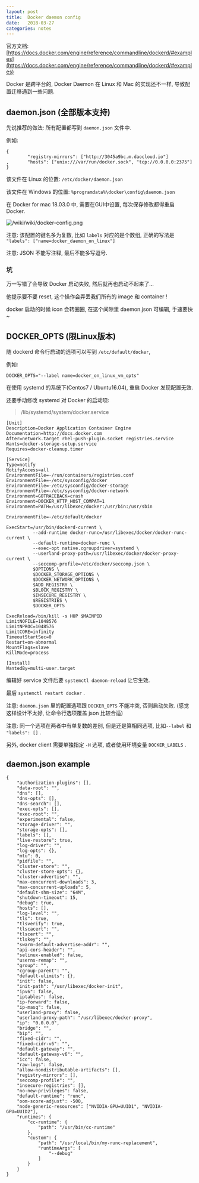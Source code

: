 ```yaml
---
layout: post
title:  Docker daemon config
date:   2018-03-27
categories: notes
---
```


官方文档: [https://docs.docker.com/engine/reference/commandline/dockerd/#examples](https://docs.docker.com/engine/reference/commandline/dockerd/#examples)

Docker 是跨平台的, Docker Daemon 在 Linux 和 Mac 的实现还不一样, 导致配置迁移遇到一些问题.

## daemon.json (全部版本支持)

先说推荐的做法: 所有配置都写到 `daemon.json` 文件中.

例如:

```
{
        "registry-mirrors": ["http://3045a9bc.m.daocloud.io"]
,       "hosts": ["unix:///var/run/docker.sock", "tcp://0.0.0.0:2375"]
}
```

该文件在 Linux 的位置: `/etc/docker/daemon.json`

该文件在 Windows 的位置: `%programdata%\docker\config\daemon.json`

在 Docker for mac 18.03.0 中, 需要在GUI中设置, 每次保存修改都得重启 Docker.

![/wiki/wiki/docker-config.png](/wiki/wiki/docker-config.png)

注意: 该配置的键名多为复数, 比如 `labels` 对应的是个数组, 正确的写法是 `"labels": ["name=docker_daemon_on_linux"]`

注意: JSON 不能写注释, 最后不能多写逗号.

### 坑

万一写错了会导致 Docker 启动失败, 然后就再也启动不起来了...

他提示要不要 reset, 这个操作会弄丢我们所有的 image 和 container !

docker 启动的时候 icon 会转圈圈, 在这个间隙里 daemon.json 可编辑, 手速要快~


## DOCKER_OPTS (限Linux版本)


随 dockerd 命令行启动的选项可以写到 `/etc/default/docker`,

例如:

```
DOCKER_OPTS="--label name=docker_on_linux_vm_opts"
```

在使用 systemd 的系统下(Centos7 / Ubuntu16.04), 重启 Docker 发现配置无效.

还要手动修改 systemd 对 Docker 的启动项:

> /lib/systemd/system/docker.service

```
[Unit]
Description=Docker Application Container Engine
Documentation=http://docs.docker.com
After=network.target rhel-push-plugin.socket registries.service
Wants=docker-storage-setup.service
Requires=docker-cleanup.timer

[Service]
Type=notify
NotifyAccess=all
EnvironmentFile=-/run/containers/registries.conf
EnvironmentFile=-/etc/sysconfig/docker
EnvironmentFile=-/etc/sysconfig/docker-storage
EnvironmentFile=-/etc/sysconfig/docker-network
Environment=GOTRACEBACK=crash
Environment=DOCKER_HTTP_HOST_COMPAT=1
Environment=PATH=/usr/libexec/docker:/usr/bin:/usr/sbin

EnvironmentFile=-/etc/default/docker

ExecStart=/usr/bin/dockerd-current \
          --add-runtime docker-runc=/usr/libexec/docker/docker-runc-current \
          --default-runtime=docker-runc \
          --exec-opt native.cgroupdriver=systemd \
          --userland-proxy-path=/usr/libexec/docker/docker-proxy-current \
          --seccomp-profile=/etc/docker/seccomp.json \
          $OPTIONS \
          $DOCKER_STORAGE_OPTIONS \
          $DOCKER_NETWORK_OPTIONS \
          $ADD_REGISTRY \
          $BLOCK_REGISTRY \
          $INSECURE_REGISTRY \
          $REGISTRIES \
          $DOCKER_OPTS

ExecReload=/bin/kill -s HUP $MAINPID
LimitNOFILE=1048576
LimitNPROC=1048576
LimitCORE=infinity
TimeoutStartSec=0
Restart=on-abnormal
MountFlags=slave
KillMode=process

[Install]
WantedBy=multi-user.target
```

编辑好 service 文件后要 `systemctl daemon-reload` 让它生效.

最后 `systemctl restart docker` .


注意: `daemon.json` 里的配置选项跟 `DOCKER_OPTS` 不能冲突, 否则启动失败. (感觉这样设计不太好, 让命令行选项覆盖 json 比较合适)

注意: 同一个选项在两者中有单复数的差别, 但是还是算相同选项, 比如`--label` 和 `"labels": []` .


另外, docker client 需要单独指定 `-H` 选项, 或者使用环境变量 `DOCKER_LABELS` .


## daemon.json example

```
{
	"authorization-plugins": [],
	"data-root": "",
	"dns": [],
	"dns-opts": [],
	"dns-search": [],
	"exec-opts": [],
	"exec-root": "",
	"experimental": false,
	"storage-driver": "",
	"storage-opts": [],
	"labels": [],
	"live-restore": true,
	"log-driver": "",
	"log-opts": {},
	"mtu": 0,
	"pidfile": "",
	"cluster-store": "",
	"cluster-store-opts": {},
	"cluster-advertise": "",
	"max-concurrent-downloads": 3,
	"max-concurrent-uploads": 5,
	"default-shm-size": "64M",
	"shutdown-timeout": 15,
	"debug": true,
	"hosts": [],
	"log-level": "",
	"tls": true,
	"tlsverify": true,
	"tlscacert": "",
	"tlscert": "",
	"tlskey": "",
	"swarm-default-advertise-addr": "",
	"api-cors-header": "",
	"selinux-enabled": false,
	"userns-remap": "",
	"group": "",
	"cgroup-parent": "",
	"default-ulimits": {},
	"init": false,
	"init-path": "/usr/libexec/docker-init",
	"ipv6": false,
	"iptables": false,
	"ip-forward": false,
	"ip-masq": false,
	"userland-proxy": false,
	"userland-proxy-path": "/usr/libexec/docker-proxy",
	"ip": "0.0.0.0",
	"bridge": "",
	"bip": "",
	"fixed-cidr": "",
	"fixed-cidr-v6": "",
	"default-gateway": "",
	"default-gateway-v6": "",
	"icc": false,
	"raw-logs": false,
	"allow-nondistributable-artifacts": [],
	"registry-mirrors": [],
	"seccomp-profile": "",
	"insecure-registries": [],
	"no-new-privileges": false,
	"default-runtime": "runc",
	"oom-score-adjust": -500,
	"node-generic-resources": ["NVIDIA-GPU=UUID1", "NVIDIA-GPU=UUID2"],
	"runtimes": {
		"cc-runtime": {
			"path": "/usr/bin/cc-runtime"
		},
		"custom": {
			"path": "/usr/local/bin/my-runc-replacement",
			"runtimeArgs": [
				"--debug"
			]
		}
	}
}
```